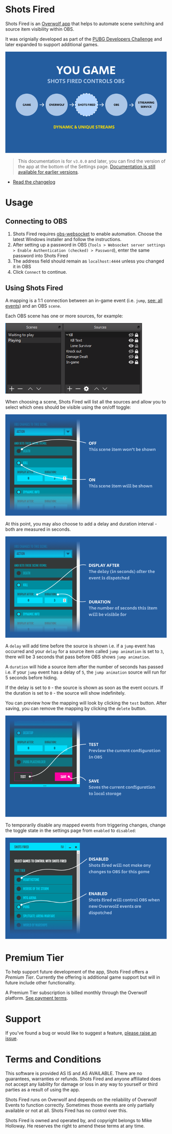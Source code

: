 # Shots Fired

Shots Fired is an [Overwolf app](https://www.overwolf.com/) that helps to automate scene switching and source item visibility within OBS.

It was orignially developed as part of the [PUBG Developers Challenge](https://play.overwolf.com/pubg-dev-challenge/) and later expanded to support additional
games.

![](./assets/overview.png)

> This documentation is for `v3.0.0` and later, you can find the version of the
app at the bottom of the Settings page. [Documentation is still available for 
earlier versions](https://github.com/artdevgame/shots-fired-support/tree/v1.0.0).

* [Read the changelog](./CHANGELOG.md)

# Usage

## Connecting to OBS

1. Shots Fired requires [obs-websocket](https://github.com/Palakis/obs-websocket/releases) to enable automation. Choose the latest Windows installer and follow the instructions.
2. After setting up a password in OBS (`Tools > Websocket server settings > Enable Authentication (checked) > Password`), enter the same password into Shots Fired
3. The address field should remain as `localhost:4444` unless you changed it in OBS
4. Click `Connect` to continue.

## Using Shots Fired

A mapping is a 1:1 connection between an in-game event (i.e. `jump`, [see: all events](http://developers.overwolf.com/game_events_status/game_events_status/)) and an OBS `scene`.

Each OBS scene has one or more sources, for example:

![](./assets/obs.png)

When choosing a scene, Shots Fired will list all the sources and allow you to select which ones should be visible using the on/off toggle:

![](./assets/visibility.png)

At this point, you may also choose to add a delay and duration interval - both are measured in seconds.

![](./assets/delay-duration.png)

A `delay` will add time before the source is shown i.e. if a `jump` event has occurred and your `delay` for a source item called `jump animation` is set to `3`, there will be 3 seconds that pass before OBS shows `jump animation`.

A `duration` will hide a source item after the number of seconds has passed i.e. if your `jump` event has a delay of `5`, the `jump animation` source will run for 5 seconds before hiding.

If the delay is set to `0` - the source is shown as soon as the event occurs.
If the duration is set to `0` - the source will show indefinitely.

You can preview how the mapping will look by clicking the `test` button. After saving, you can remove the mapping by clicking the `delete` button.

![](./assets/preview-mapping.png)

To temporarily disable any mapped events from triggering changes, change the toggle state in the settings page from `enabled` to 
`disabled`:

![](./assets/toggle.png)

# Premium Tier

To help support future development of the app, Shots Fired offers a _Premium Tier_. Currently the offering is additional game support but will in future include other functionality.

A Premium Tier subscription is billed monthly through the Overwolf platform. [See payment terms](https://www.overwolf.com/legal/terms).

# Support

If you've found a bug or would like to suggest a feature, [please raise an issue](https://github.com/artdevgame/shots-fired-support/issues).

# Terms and Conditions

This software is provided AS IS and AS AVAILABLE. There are no guarantees, warranties or refunds. Shots Fired and anyone affiliated does not accept any liability for damage or loss in any way to yourself or third parties as a result of using the app.

Shots Fired runs on Overwolf and depends on the reliability of Overwolf Events to function correctly. Sometimes those events are only partially available or not at all. Shots Fired has no control over this.

Shots Fired is owned and operated by, and copyright belongs to Mike Holloway. He reserves the right to amend these terms at any time.